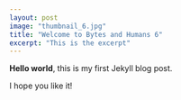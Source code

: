 ```yaml
---
layout: post
image: "thumbnail_6.jpg"
title: "Welcome to Bytes and Humans 6"
excerpt: "This is the excerpt"
---
```


**Hello world**, this is my first Jekyll blog post.

I hope you like it!
